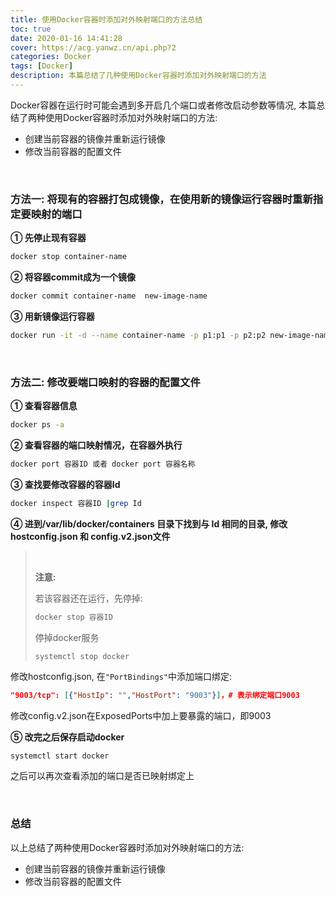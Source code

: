 ```yaml
---
title: 使用Docker容器时添加对外映射端口的方法总结
toc: true
date: 2020-01-16 14:41:28
cover: https://acg.yanwz.cn/api.php?2
categories: Docker
tags: [Docker]
description: 本篇总结了几种使用Docker容器时添加对外映射端口的方法
---
```


Docker容器在运行时可能会遇到多开启几个端口或者修改启动参数等情况, 本篇总结了两种使用Docker容器时添加对外映射端口的方法:

-   创建当前容器的镜像并重新运行镜像
-   修改当前容器的配置文件

<br/>

<!--more-->

### 方法一: 将现有的容器打包成镜像，在使用新的镜像运行容器时重新指定要映射的端口

**① 先停止现有容器**

```bash
docker stop container-name
```

**② 将容器commit成为一个镜像**

```bash
docker commit container-name  new-image-name
```

**③ 用新镜像运行容器**

```bash
docker run -it -d --name container-name -p p1:p1 -p p2:p2 new-image-name
```

<br/>

### 方法二: 修改要端口映射的容器的配置文件

**① 查看容器信息**

```bash
docker ps -a
```

**② 查看容器的端口映射情况，在容器外执行**

```bash
docker port 容器ID 或者 docker port 容器名称
```

**③ 查找要修改容器的容器Id**

```bash
docker inspect 容器ID |grep Id
```

**④ 进到/var/lib/docker/containers 目录下找到与 Id 相同的目录, 修改 hostconfig.json 和 config.v2.json文件**

><br/>
>
>**注意:**
>
>若该容器还在运行，先停掉:
>
>```bash
>docker stop 容器ID
>```
>
>停掉docker服务
>
>```bash
>systemctl stop docker
>```

修改hostconfig.json, 在`"PortBindings"`中添加端口绑定:

```json
"9003/tcp": [{"HostIp": "","HostPort": "9003"}]，# 表示绑定端口9003
```

修改config.v2.json在ExposedPorts中加上要暴露的端口，即9003

**⑤ 改完之后保存启动docker**

```
systemctl start docker
```

之后可以再次查看添加的端口是否已映射绑定上

<br/>

### 总结

以上总结了两种使用Docker容器时添加对外映射端口的方法:

-   创建当前容器的镜像并重新运行镜像
-   修改当前容器的配置文件

<br/>